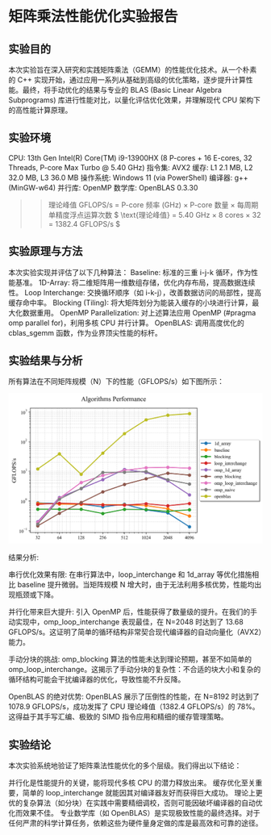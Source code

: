 # 矩阵乘法性能优化实验报告
## 实验目的
本次实验旨在深入研究和实践矩阵乘法（GEMM）的性能优化技术。从一个朴素的 C++ 实现开始，通过应用一系列从基础到高级的优化策略，逐步提升计算性能。最终，将手动优化的结果与专业的 BLAS (Basic Linear Algebra Subprograms) 库进行性能对比，以量化评估优化效果，并理解现代 CPU 架构下的高性能计算原理。

## 实验环境
CPU: 13th Gen Intel(R) Core(TM) i9-13900HX (8 P-cores + 16 E-cores, 32 Threads, P-core Max Turbo @ 5.40 GHz)
指令集: AVX2
缓存: L1 2.1 MB, L2 32.0 MB, L3 36.0 MB
操作系统: Windows 11 (via PowerShell)
编译器: g++ (MinGW-w64)
并行库: OpenMP
数学库: OpenBLAS 0.3.30
>> 理论峰值 GFLOPS/s = P-core 频率 (GHz) × P-core 数量 × 每周期单精度浮点运算次数
>> $ \text{理论峰值} = 5.40 GHz × 8 cores × 32 = 1382.4 GFLOPS/s $
## 实验原理与方法
本次实验实现并评估了以下几种算法：
Baseline: 标准的三重 i-j-k 循环，作为性能基准。
1D-Array: 将二维矩阵用一维数组存储，优化内存布局，提高数据连续性。
Loop Interchange: 交换循环顺序（如 i-k-j），改善数据访问的局部性，提高缓存命中率。
Blocking (Tiling): 将大矩阵划分为能装入缓存的小块进行计算，最大化数据重用。
OpenMP Parallelization: 对上述算法应用 OpenMP (#pragma omp parallel for)，利用多核 CPU 并行计算。
OpenBLAS: 调用高度优化的 cblas_sgemm 函数，作为业界顶尖性能的标杆。
## 实验结果与分析
所有算法在不同矩阵规模（N）下的性能（GFLOPS/s）如下图所示：

![算法性能对比图](./result/algorithms_performance.png)

结果分析:

串行优化效果有限: 在串行算法中，loop_interchange 和 1d_array 等优化措施相比 baseline 提升微弱。当矩阵规模 N 增大时，由于无法利用多核优势，性能均出现瓶颈或下降。

并行化带来巨大提升: 引入 OpenMP 后，性能获得了数量级的提升。在我们的手动实现中，omp_loop_interchange 表现最佳，在 N=2048 时达到了 13.68 GFLOPS/s。这证明了简单的循环结构非常契合现代编译器的自动向量化（AVX2）能力。

手动分块的挑战: omp_blocking 算法的性能未达到理论预期，甚至不如简单的 omp_loop_interchange。这揭示了手动分块的复杂性：不合适的块大小和复杂的循环结构可能会干扰编译器的优化，导致性能不升反降。

OpenBLAS 的绝对优势: OpenBLAS 展示了压倒性的性能，在 N=8192 时达到了 1078.9 GFLOPS/s，成功发挥了 CPU 理论峰值（1382.4 GFLOPS/s）的 78%。这得益于其手写汇编、极致的 SIMD 指令应用和精细的缓存管理策略。

## 实验结论
本次实验系统地验证了矩阵乘法性能优化的多个层级。我们得出以下结论：

并行化是性能提升的关键，能将现代多核 CPU 的潜力释放出来。
缓存优化至关重要，简单的 loop_interchange 就能因其对编译器友好而获得巨大成功。
理论上更优的复杂算法（如分块）在实践中需要精细调校，否则可能因破坏编译器的自动优化而效果不佳。
专业数学库（如 OpenBLAS）是实现极致性能的最终选择。对于任何严肃的科学计算任务，依赖这些为硬件量身定做的库是最高效和可靠的途径。